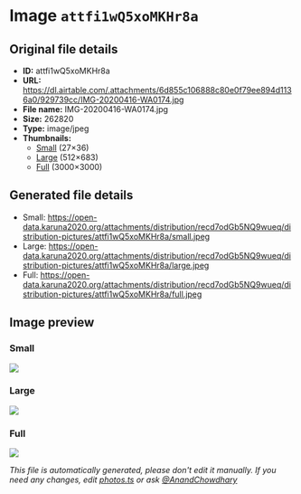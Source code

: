 # Image `attfi1wQ5xoMKHr8a`

## Original file details

- **ID:** attfi1wQ5xoMKHr8a
- **URL:** https://dl.airtable.com/.attachments/6d855c106888c80e0f79ee894d1136a0/929739cc/IMG-20200416-WA0174.jpg
- **File name:** IMG-20200416-WA0174.jpg
- **Size:** 262820
- **Type:** image/jpeg
- **Thumbnails:**
  - [Small](https://dl.airtable.com/.attachmentThumbnails/63f552e93e76b28a0f8c12a94781769f/b9df1a31) (27×36)
  - [Large](https://dl.airtable.com/.attachmentThumbnails/47a21b76c10f55806e3a06c295e66772/e8099ee0) (512×683)
  - [Full](https://dl.airtable.com/.attachmentThumbnails/6be1f613e48b602015d6fd80df4c3006/d402251d) (3000×3000)

## Generated file details

- Small: https://open-data.karuna2020.org/attachments/distribution/recd7odGb5NQ9wueq/distribution-pictures/attfi1wQ5xoMKHr8a/small.jpeg
- Large: https://open-data.karuna2020.org/attachments/distribution/recd7odGb5NQ9wueq/distribution-pictures/attfi1wQ5xoMKHr8a/large.jpeg
- Full: https://open-data.karuna2020.org/attachments/distribution/recd7odGb5NQ9wueq/distribution-pictures/attfi1wQ5xoMKHr8a/full.jpeg

## Image preview

### Small

![](https://open-data.karuna2020.org/attachments/distribution/recd7odGb5NQ9wueq/distribution-pictures/attfi1wQ5xoMKHr8a/small.jpeg)

### Large

![](https://open-data.karuna2020.org/attachments/distribution/recd7odGb5NQ9wueq/distribution-pictures/attfi1wQ5xoMKHr8a/large.jpeg)

### Full

![](https://open-data.karuna2020.org/attachments/distribution/recd7odGb5NQ9wueq/distribution-pictures/attfi1wQ5xoMKHr8a/full.jpeg)

_This file is automatically generated, please don't edit it manually. If you need any changes, edit [photos.ts](/photos.ts) or ask [@AnandChowdhary](https://github.com/AnandChowdhary)_
